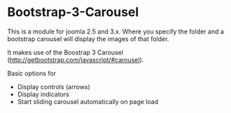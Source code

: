 Bootstrap-3-Carousel
=================

This is a module for joomla 2.5 and 3.x. Where you specify the folder and a bootstrap carousel will display the images of that folder.

It makes use of the Boostrap 3 Carousel (http://getbootstrap.com/javascript/#carousel).

Basic options for
<ul>
<li>Display controls (arrows)</li>
<li>Display indicators</li>
<li>Start sliding carousel automatically on page load</li>
</ul>
